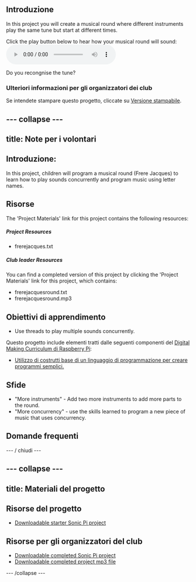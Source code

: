 ## Introduzione

In this project you will create a musical round where different instruments play the same tune but start at different times.

<div id="audio-preview" class="pdf-hidden">
  Click the play button below to hear how your musical round will sound: <audio controls preload> <source src="resources/frerejacquesround.mp3" type="audio/mpeg"> Your browser does not support the <code>audio</code> element. </audio>
</div>

Do you recongnise the tune?

### Ulteriori informazioni per gli organizzatori dei club

Se intendete stampare questo progetto, cliccate su [Versione stampabile](https://projects.raspberrypi.org/en/projects/musical-round/print).

## \--- collapse \---

## title: Note per i volontari

## Introduzione:

In this project, children will program a musical round (Frere Jacques) to learn how to play sounds concurrently and program music using letter names.

## Risorse

The 'Project Materials' link for this project contains the following resources:

##### Project Resources

* frerejacques.txt

##### Club leader Resources

You can find a completed version of this project by clicking the 'Project Materials' link for this project, which contains:

* frerejacquesround.txt
* frerejacquesround.mp3

## Obiettivi di apprendimento

* Use threads to play multiple sounds concurrently.

Questo progetto include elementi tratti dalle seguenti componenti del [Digital Making Curriculum di Raspberry Pi](http://rpf.io/curriculum):

* [Utilizzo di costrutti base di un linguaggio di programmazione per creare programmi semplici.](https://www.raspberrypi.org/curriculum/programming/creator)

## Sfide

* "More instruments" - Add two more instruments to add more parts to the round.
* "More concurrency" - use the skills learned to program a new piece of music that uses concurrency.

## Domande frequenti

\--- / chiudi \---

## \--- collapse \---

## title: Materiali del progetto

## Risorse del progetto

* [Downloadable starter Sonic Pi project](resources/frerejacques.txt)

## Risorse per gli organizzatori del club

* [Downloadable completed Sonic Pi project](resources/frerejacquesround.txt)
* [Downloadable completed project mp3 file](resources/frerejacquesround.mp3)

\--- /collapse \---